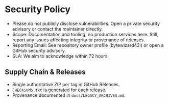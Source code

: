 # Security Policy

- Please do not publicly disclose vulnerabilities. Open a private security advisory or contact the maintainer directly.
- Scope: Documentation and tooling; no production services here. Still, report any issues affecting integrity or provenance of releases.
- Reporting Email: See repository owner profile (bytewizard42i) or open a GitHub security advisory.
- SLA: We aim to acknowledge within 72 hours.

## Supply Chain & Releases
- Single authoritative ZIP per tag in GitHub Releases.
- `CHECKSUMS.txt` is generated for each release.
- Provenance documented in `docs/LEGACY_ARCHIVES.md`.
